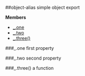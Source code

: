 <a name="module_object-alias"></a>
##object-alias
simple object export

**Members**


* [_.one](#module_object-alias.one)
* [_.two](#module_object-alias.two)
* [_.three()](#module_object-alias.three)

<a name="module_object-alias.one"></a>
###_.one
first property

<a name="module_object-alias.two"></a>
###_.two
second property

<a name="module_object-alias.three"></a>
###_.three()
a function


